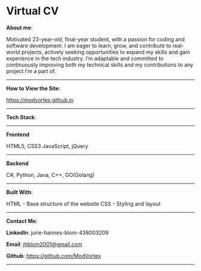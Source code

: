 # Virtual CV
 


**About me**:

Motivated 23-year-old, final-year student, with a passion for coding and software development. I am eager to learn, grow, and contribute to real-world projects, 
actively seeking opportunities to expand my skills and gain experience in the tech industry.
I’m adaptable and committed to continuously improving both my technical skills and my contributions to any project I’m a part of.
_________________________



**How to View the Site**:

https://modvortex.github.io


_______________________
 **Tech Stack**:
________________

**Frontend**

HTML5, CSS3
JavaScript, jQuery
__________________



**Backend**

C#, Python, Java, C++, GO(Golang)
__________________________________



**Built With**:

HTML - Base structure of the website
CSS - Styling and layout
_____________________________________



**Contact Me**:

**LinkedIn**: jurie-hannes-blom-438003209

**Email**: jhblom2001@gmail.com

**Github**: https://github.com/ModVortex
_______________


